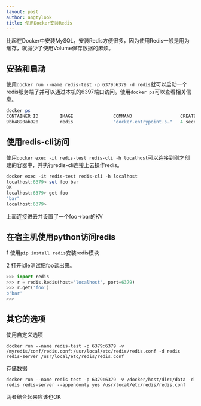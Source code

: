 ```yaml
---
layout: post
author: angtylook
title: 使用Docker安装Redis
---
```


比起在Docker中安装MySQL，安装Redis方便很多，因为使用Redis一般是用为缓存，就减少了使用Volume保存数据的麻烦。

## 安装和启动
使用`docker run --name redis-test -p 6379:6379 -d redis`就可以启动一个redis服务端了并可以通过本机的6397端口访问。使用`docker ps`可以查看相关信息。
```powershell
docker ps
CONTAINER ID        IMAGE               COMMAND                  CREATED             STATUS              PORTS                    NAMES     
9bb4890ab920        redis               "docker-entrypoint.s…"   4 seconds ago       Up 3 seconds        0.0.0.0:6379->6379/tcp   redis-test
```

## 使用redis-cli访问

使用`docker exec -it redis-test redis-cli -h localhost`可以连接到刚才创建的容器中，并执行redis-cli连接上去操作redis。
```powershell
docker exec -it redis-test redis-cli -h localhost
localhost:6379> set foo bar
OK
localhost:6379> get foo
"bar"
localhost:6379>
```
上面连接进去并设置了一个foo->bar的KV

## 在宿主机使用python访问redis

1 使用`pip install redis`安装redis模块

2 打开idle测试把foo读出来。
```python
>>> import redis
>>> r = redis.Redis(host='localhost', port=6379)
>>> r.get('foo')
b'bar'
>>> 
```
## 其它的选项

使用自定义选项

`docker run --name redis-test -p 6379:6379 -v /myredis/conf/redis.conf:/usr/local/etc/redis/redis.conf -d redis redis-server /usr/local/etc/redis/redis.conf`

存储数据

`docker run --name redis-test -p 6379:6379 -v /docker/host/dir:/data -d redis redis-server --appendonly yes /usr/local/etc/redis/redis.conf`

两者结合起来应该也OK